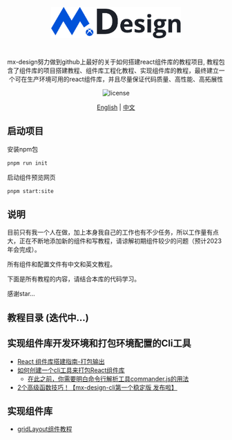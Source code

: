 <div align="center" style="margin-bottom: 24px">
    <img alt="Mx Design Logo" width="300" src="./assets/logo.png"/>
</div>

<div align="center">
<br />
mx-design努力做到github上最好的关于如何搭建react组件库的教程项目, 教程包含了组件库的项目搭建教程、组件库工程化教程、实现组件库的教程，最终建立一个可在生产环境可用的react组件库，并且尽量保证代码质量、高性能、高拓展性

![license](https://img.shields.io/badge/license-MIT-blue.svg)

</div>

<div align="center">

[English](./README.md) | [中文](./README.zh.md)

</div>

## 启动项目

安装npm包
```bash
pnpm run init
```
启动组件预览网页
```bash
pnpm start:site
```

## 说明

目前只有我一个人在做，加上本身我自己的工作也有不少任务，所以工作量有点大，正在不断地添加新的组件和写教程，请谅解初期组件较少的问题（预计2023年会完成）。

所有组件和配置文件有中文和英文教程。

下面是所有教程的内容，请结合本库的代码学习。

感谢star...

## 教程目录 (迭代中...)

## 实现组件库开发环境和打包环境配置的Cli工具

- [React 组件库搭建指南-打包输出](./tutorial/mx-design-cli/theory/README.zh.md)
- [如何创建一个cli工具来打包React组件库](./tutorial/mx-design-cli/cli/README.zh.md)
  - [在此之前，你需要明白命令行解析工具commander.js的用法](https://github.com/tj/commander.js/blob/master/Readme_zh-CN.md)
- [2个高级函数技巧！【mx-design-cli第一个稳定版 发布啦】](./tutorial/mx-design-cli/tricks/README.zh.md)

## 实现组件库

- [gridLayout组件教程](./tutorial/mx-deisgn-ui/gridLayout/README.zh.md)
